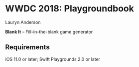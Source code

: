 # WWDC 2018: Playgroundbook

Lauryn Anderson

**Blank It** – Fill-in-the-blank game generator

## Requirements 

iOS 11.0 or later; Swift Playgrounds 2.0 or later
